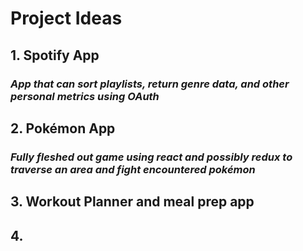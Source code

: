 # Project Ideas

## 1. **Spotify App**
   ### *App that can sort playlists, return genre data, and other personal metrics using OAuth*

## 2. **Pokémon App**
   ### *Fully fleshed out game using react and possibly redux to traverse an area and fight encountered pokémon*

## 3. **Workout Planner and meal prep app**

## 4. 